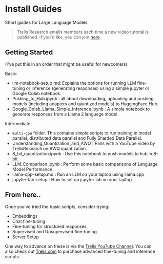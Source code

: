 # Install Guides
Short guides for Large Language Models.

> Trelis Research emails members each time a new video tutorial is published. If you'd like, you can join [here](https://trelis.substack.com).

## Getting Started

(I've put this in an order that might be useful for newcomers)

Basic:
- llm-notebook-setup.md: Explains the options for running LLM fine-tuning or inference (generating responses) using a simple jupyter or Google Colab notebook.
- Pushing_to_Hub.ipynb : all about downloading, uploading and pushing models (including adapters and quantized models) to HuggingFace Hub.
- Google_Colab_Llama_Simple_Inference.ipynb : A simple notebook to generate responses from a Llama 2 language model.

Intermediate:
- `multi-gpu` folder. This contains simple scripts to run training in model parallel, distributed data parallel and Fully Sharded Data Parallel.
- Understanding_Quantization_and_AWQ : Pairs with a YouTube video by TrelisResearch on AWQ quantization.
- 8_bit_quantization.ipynb : Use this notebook to push models to hub in 8-bit.
- LLM_Comparison.ipynb : Perform some basic comparisons of Language Model Performance
- llama-cpp-setup.md : Run an LLM on your laptop using llama.cpp
- jupyter-lab-setup : How to set up jupyter lab on your laptop

## From here..
Once you've tried the basic scripts, consider trying:
- Embeddings
- Chat fine-tuning
- Fine-tuning for structured responses
- Supervised and Unsupervised fine-tuning
- Server Setup

One way to advance on these is via the [Trelis YouTube Channel](https://youtube.com/@TrelisResearch). You can also check out [Trelis.com](https://trelis.com) to purchase advanced fine-tuning and inference scripts.
